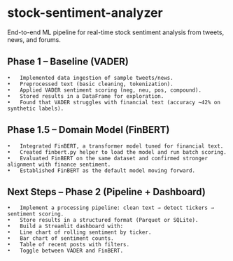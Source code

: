 # stock-sentiment-analyzer

End-to-end ML pipeline for real-time stock sentiment analysis from tweets, news, and forums.

## Phase 1 – Baseline (VADER)
	•	Implemented data ingestion of sample tweets/news.
	•	Preprocessed text (basic cleaning, tokenization).
	•	Applied VADER sentiment scoring (neg, neu, pos, compound).
	•	Stored results in a DataFrame for exploration.
	•	Found that VADER struggles with financial text (accuracy ~42% on synthetic labels).

## Phase 1.5 – Domain Model (FinBERT)
	•	Integrated FinBERT, a transformer model tuned for financial text.
	•	Created finbert.py helper to load the model and run batch scoring.
	•	Evaluated FinBERT on the same dataset and confirmed stronger alignment with finance sentiment.
	•	Established FinBERT as the default model moving forward.

## Next Steps – Phase 2 (Pipeline + Dashboard)
	•	Implement a processing pipeline: clean text → detect tickers → sentiment scoring.
	•	Store results in a structured format (Parquet or SQLite).
	•	Build a Streamlit dashboard with:
	•	Line chart of rolling sentiment by ticker.
	•	Bar chart of sentiment counts.
	•	Table of recent posts with filters.
	•	Toggle between VADER and FinBERT.